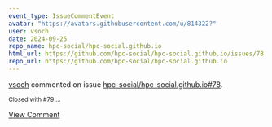 ```yaml
---
event_type: IssueCommentEvent
avatar: "https://avatars.githubusercontent.com/u/814322?"
user: vsoch
date: 2024-09-25
repo_name: hpc-social/hpc-social.github.io
html_url: https://github.com/hpc-social/hpc-social.github.io/issues/78
repo_url: https://github.com/hpc-social/hpc-social.github.io
---
```


<a href='https://github.com/vsoch' target='_blank'>vsoch</a> commented on issue <a href='https://github.com/hpc-social/hpc-social.github.io/issues/78' target='_blank'>hpc-social/hpc-social.github.io#78</a>.

<small>Closed with #79 ...</small>

<a href='https://github.com/hpc-social/hpc-social.github.io/issues/78' target='_blank'>View Comment</a>